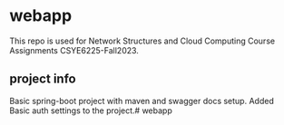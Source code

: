 # webapp
This repo is used for Network Structures and Cloud Computing Course Assignments CSYE6225-Fall2023.
## project info
Basic spring-boot project with maven and swagger docs setup. Added Basic auth settings to the project.# webapp
